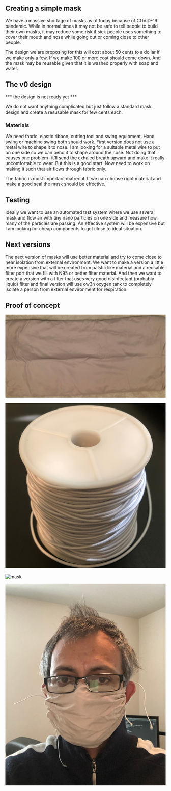 ## Creating a simple mask

We have a massive shortage of masks as of today because of COVID-19 pandemic. 
While in normal times it may not be safe to tell people to build their own masks, it may reduce some risk if sick people 
uses something to cover their mouth and nose while going out or coming close to other people. 

The design we are proposing for this will cost about 50 cents to a dollar if we make only a few. If we make 100 or more cost should come down. And the mask may be reusable given that it is washed properly with soap and water.

## The v0 design 
*** the design is not ready yet ***

We do not want anything complicated but just follow a standard mask design and create a resusable mask for few cents each.

### Materials

We need fabric, elastic ribbon, cutting tool and swing equipment. Hand swing or machine swing both should work. First version does not use a metal wire to shape it to nose. I am looking for a suitable metal wire to put on one side so we can bend it to shape around the nose. Not doing that causes one problem- it'll send the exhaled breath upward and make it really uncomfortable to wear. But this is a good start. Now need to work on making it such that air flows through fabric only.

The fabric is most important matrerial. If we can choose right material and make a good seal the mask should be effective.

## Testing

Ideally we want to use an automated test system where we use several mask and flow air with tiny nano particles on one side and measure how many of the particles are passing. An effective system will be expensive but I am looking for cheap components to get close to ideal situation.

## Next versions

The next version of masks will use better material and try to come close to near isolation from external environment. We want to make a version a little more expensive that will be created from palstic like material and a reusable filter port that we fill with N95 or better filter material. And then we want to create a version with a filter that uses very good disinfectant (probably liquid) filter and final version will use ow3n oxygen tank to completely isolate a person from external environment for respiration. 


## Proof of concept

![fabric used][fabric]

![elastic ribbon][ribbon]

![mask][mask]

![demo][demo]


[demo]: images/demo.jpg "Demonstration by me"

[mask]: images/mask.png "Final mask"

[ribbon]: images/ribbon.jpg "Elastic ribbon"

[fabric]: images/fabric.jpg "Fabric used"
